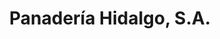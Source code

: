 ---
title: "Panadería Hidalgo, S.A."
url: /ciudad-guayana/panaderia-hidalgo-s-a/
shop: panadería
---